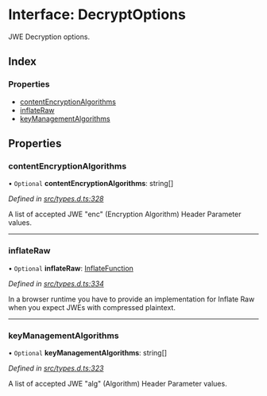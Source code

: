 # Interface: DecryptOptions

JWE Decryption options.

## Index

### Properties

* [contentEncryptionAlgorithms](_types_d_.decryptoptions.md#contentencryptionalgorithms)
* [inflateRaw](_types_d_.decryptoptions.md#inflateraw)
* [keyManagementAlgorithms](_types_d_.decryptoptions.md#keymanagementalgorithms)

## Properties

### contentEncryptionAlgorithms

• `Optional` **contentEncryptionAlgorithms**: string[]

*Defined in [src/types.d.ts:328](https://github.com/panva/jose/blob/v3.1.1/src/types.d.ts#L328)*

A list of accepted JWE "enc" (Encryption Algorithm) Header Parameter values.

___

### inflateRaw

• `Optional` **inflateRaw**: [InflateFunction](_types_d_.inflatefunction.md)

*Defined in [src/types.d.ts:334](https://github.com/panva/jose/blob/v3.1.1/src/types.d.ts#L334)*

In a browser runtime you have to provide an implementation for Inflate Raw
when you expect JWEs with compressed plaintext.

___

### keyManagementAlgorithms

• `Optional` **keyManagementAlgorithms**: string[]

*Defined in [src/types.d.ts:323](https://github.com/panva/jose/blob/v3.1.1/src/types.d.ts#L323)*

A list of accepted JWE "alg" (Algorithm) Header Parameter values.

